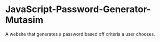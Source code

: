 # JavaScript-Password-Generator-Mutasim
A website that generates a password based off criteria a user chooses.
